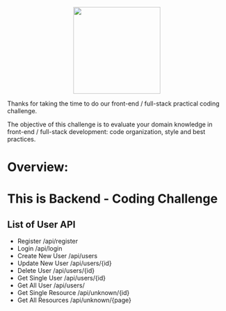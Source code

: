 <p align="center">
  <img src="https://globalline.my/static/logo.png" width="200">
</p>

Thanks for taking the time to do our front-end / full-stack practical coding challenge.

The objective of this challenge is to evaluate your domain knowledge in front-end / full-stack development: code organization, style and best practices.

# Overview:

# This is Backend - Coding Challenge

## List of User API

- Register /api/register
- Login /api/login
- Create New User /api/users
- Update New User /api/users/{id}
- Delete User /api/users/{id}
- Get Single User /api/users/{id}
- Get All User /api/users/
- Get Single Resource /api/unknown/{id}
- Get All Resources /api/unknown/{page}

